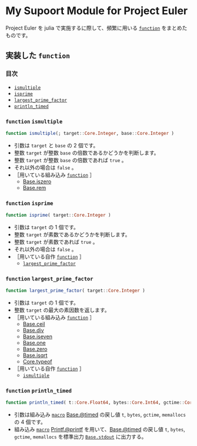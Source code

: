 # My Supoort Module for Project Euler #

Project Euler を julia で実施するに際して、頻繁に用いる [`function`][julialang.doc.v1.function] をまとめたものです。

## 実装した `function` ##

### 目次 ###

* [`ismultiple`](#function-ismultiple)
* [`isprime`](#function-isprime)
* [`largest_prime_factor`](#function-largest_prime_factor)
* [`println_timed`](#function-println_timed)

### `function` `ismultiple` ###

```Julia
function ismultiple(; target::Core.Integer, base::Core.Integer )
```

* 引数は `target` と `base` の 2 個です。
* 整数 `target` が整数 `base` の倍数であるかどうかを判断します。
* 整数 `target` が整数 `base` の倍数であれば `true` 。
* それ以外の場合は `false` 。
* ［用いている組み込み [`function`][julialang.doc.v1.function] ］
  * [Base.iszero][julialang.doc.v1.Base.iszero]
  * [Base.rem][julialang.doc.v1.Base.rem]

### `function` `isprime` ###

```Julia
function isprime( target::Core.Integer )
```

* 引数は `target` の 1 個です。
* 整数 `target` が素数であるかどうかを判断します。
* 整数 `target` が素数であれば `true` 。
* それ以外の場合は `false` 。
* ［用いている自作 [`function`][julialang.doc.v1.function] ］
  * [`largest_prime_factor`](#function-largest_prime_factor)

### `function` `largest_prime_factor` ###

```Julia
function largest_prime_factor( target::Core.Integer )
```

* 引数は `target` の 1 個です。
* 整数 `target` の最大の素因数を返します。
* ［用いている組み込み [`function`][julialang.doc.v1.function] ］
  * [Base.ceil][julialang.doc.v1.Base.ceil]
  * [Base.div][julialang.doc.v1.Base.div]
  * [Base.iseven][julialang.doc.v1.Base.one]
  * [Base.one][julialang.doc.v1.Base.one]
  * [Base.zero][julialang.doc.v1.Base.zero]
  * [Base.isqrt][julialang.doc.v1.Base.isqrt]
  * [Core.typeof][julialang.doc.v1.Core.typeof]
* ［用いている自作 [`function`][julialang.doc.v1.function] ］
  * [`ismultiple`](#function-ismultiple)

### `function` `println_timed` ###

```Julia
function println_timed( t::Core.Float64, bytes::Core.Int64, gctime::Core.Float64, memallocs::Base.GC_Diff )
```

* 引数は組み込み [`macro`][julialang.doc.v1.macro] [Base.@timed][julialang.doc.v1.Base.@timed] の戻し値 `t`, `bytes`, `gctime`, `memallocs` の 4 個です。
* 組み込み [`macro`][julialang.doc.v1.macro] [Printf.@printf][julialang.doc.v1.Printf.@printf] を用いて、[Base.@timed][julialang.doc.v1.Base.@timed] の戻し値 `t`, `bytes`, `gctime`, `memallocs` を標準出力 [`Base.stdout`][julialang.doc.v1.Base.stdout] に出力する。

<!-- links -->
[julialang.doc.v1.function]: https://docs.julialang.org/en/v1/base/base/#function
[julialang.doc.v1.macro]: https://docs.julialang.org/en/v1/base/base/#macro
[julialang.doc.v1.Base.ceil]: https://docs.julialang.org/en/v1/base/math/#Base.ceil
[julialang.doc.v1.Base.div]: https://docs.julialang.org/en/v1/base/math/#Base.div
[julialang.doc.v1.Base.iseven]: https://docs.julialang.org/en/v1/base/numbers/#Base.iseven
[julialang.doc.v1.Base.iszero]: https://docs.julialang.org/en/v1/base/numbers/#Base.iszero
[julialang.doc.v1.Base.one]: https://docs.julialang.org/en/v1/base/numbers/#Base.one
[julialang.doc.v1.Base.rem]: https://docs.julialang.org/en/v1/base/math/#Base.rem
[julialang.doc.v1.Base.isqrt]: https://docs.julialang.org/en/v1/base/math/#Base.isqrt
[julialang.doc.v1.Base.stdout]: https://docs.julialang.org/en/v1/base/io-network/#Base.stdout
[julialang.doc.v1.Base.zero]: https://docs.julialang.org/en/v1/base/numbers/#Base.zero
[julialang.doc.v1.Base.@timed]: https://docs.julialang.org/en/v1/base/base/#Base.@timed
[julialang.doc.v1.Core.typeof]: https://docs.julialang.org/en/v1/base/base/#Core.typeof
[julialang.doc.v1.Printf.@printf]: https://docs.julialang.org/en/v1/stdlib/Printf/#Printf.@printf
